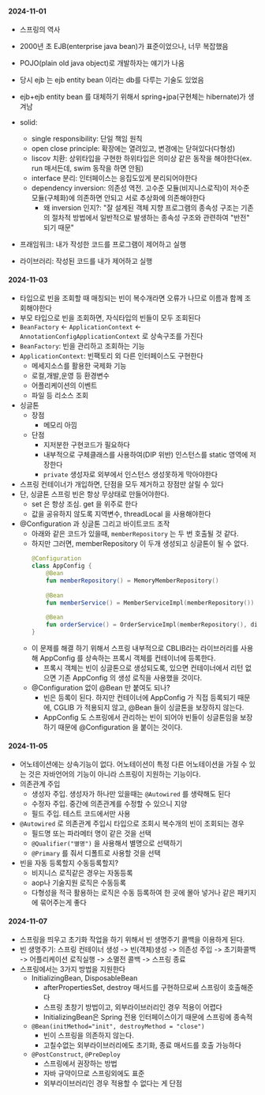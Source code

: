 #### 2024-11-01

- 스프링의 역사
- 2000년 초 EJB(enterprise java bean)가 표준이었으나, 너무 복잡했음
- POJO(plain old java object)로 개발하자는 얘기가 나옴
- 당시 ejb 는 ejb entity bean 이라는 db를 다루는 기술도 있었음
- ejb+ejb entity bean 를 대체하기 위해서 spring+jpa(구현체는 hibernate)가 생겨남

- solid:
    - single responsibility: 단일 책임 원칙
    - open close principle: 확장에는 열려있고, 변경에는 닫혀있다(다형성)
    - liscov 치환: 상위타입을 구현한 하위타입은 의미상 같은 동작을 해야한다(ex. run 매서든데, swim 동작을 하면 안됨)
    - interface 분리: 인터페이스는 응집도있게 분리되어야한다
    - dependency inversion: 의존성 역전. 고수준 모듈(비지니스로직)이 저수준 모듈(구체화)에 의존하면 안되고 서로 추상화에 의존해야한다
        - 왜 inversion 인지?: "잘 설계된 객체 지향 프로그램의 종속성 구조는 기존의 절차적 방법에서 일반적으로 발생하는 종속성 구조와 관련하여 "반전" 되기 때문"

- 프래임워크: 내가 작성한 코드를 프로그램이 제어하고 실행
- 라이브러리: 작성된 코드를 내가 제어하고 실행

#### 2024-11-03

- 타입으로 빈을 조회할 때 매칭되는 빈이 복수개라면 오류가 나므로 이름과 함께 조회해야한다
- 부모 타입으로 빈을 조회하면, 자식타입의 빈들이 모두 조회된다
- `BeanFactory` <- `ApplicationContext` <- `AnnotationConfigApplicationContext` 로 상속구조를 가진다
- `BeanFactory`: 빈을 관리하고 조회하는 기능
- `ApplicationContext`: 빈팩토리 외 다른 인터페이스도 구현한다
    - 메세지소스를 활용한 국제화 기능
    - 로컬,개발,운영 등 환경변수
    - 어플리케이션의 이벤트
    - 파일 등 리소스 조회
- 싱글톤
    - 장점
        - 메모리 아낌
    - 단점
        - 지저분한 구현코드가 필요하다
        - 내부적으로 구체클래스를 사용하여(DIP 위반) 인스턴스를 static 영역에 저장한다
        - `private` 생성자로 외부에서 인스턴스 생성못하게 막아야한다
- 스프링 컨테이너가 개입하면, 단점을 모두 제거하고 장점만 살릴 수 있다
- 단, 싱글톤 스프링 빈은 항상 무상태로 만들어야한다.
    - set 은 항상 조심. get 을 위주로 한다
    - 값을 공유하지 않도록 지역변수, threadLocal 을 사용해야한다
- @Configuration 과 싱글톤 그리고 바이트코드 조작
    - 아래와 같은 코드가 있을때, `memberRepository` 는 두 번 호출될 것 같다.
    - 하지만 그러면, memberRepository 이 두개 생성되고 싱글톤이 될 수 없다.
      ```kotlin
      @Configuration
      class AppConfig {
          @Bean
          fun memberRepository() = MemoryMemberRepository()
    
          @Bean
          fun memberService() = MemberServiceImpl(memberRepository())
    
          @Bean
          fun orderService() = OrderServiceImpl(memberRepository(), discountPolicy())
      }
      ```
    - 이 문제를 해결 하기 위해서 스프링 내부적으로 CBLIB라는 라이브러리를 사용해 AppConfig 를 상속하는 프록시 객체를 컨테이너에 등록한다.
        - 프록시 객체는 빈이 싱글톤으로 생성되도록, 있으면 컨테이너에서 리턴 없으면 기존 AppConfig 의 생성 로직을 사용했을 것이다.
    - @Configuration 없이 @Bean 만 붙여도 되나?
        - 빈은 등록이 된다. 하지만 컨테이너에 AppConfig 가 직접 등록되기 때문에, CGLIB 가 적용되지 않고, @Bean 들이 싱글톤을 보장하지 않는다.
        - AppConfig 도 스프링에서 관리하는 빈이 되어야 빈들이 싱글톤임을 보장하기 때문에 @Configuration 을 붙이는 것이다.

#### 2024-11-05

- 어노테이션에는 상속기능이 없다. 어노테이션이 특정 다른 어노테이션을 가질 수 있는 것은 자바언어의 기능이 아니라 스프링이 지원하는 기능이다.
- 의존관계 주입
    - 생성자 주입. 생성자가 하나만 있을때는 `@Autowired` 를 생략해도 된다
    - 수정자 주입. 중간에 의존관계를 수정할 수 있으니 지양
    - 필드 주입. 테스트 코드에서만 사용
- `@Autowired` 로 의존관계 주입시 타입으로 조회시 복수개의 빈이 조회되는 경우
    - 필드명 또는 파라메터 명이 같은 것을 선택
    - `@Qualifier("별명")` 을 사용해서 별명으로 선택하기
    - `@Primary` 를 줘서 디폴트로 사용할 것을 선택
- 빈을 자동 등록할지 수동등록할지?
    - 비지니스 로직같은 경우는 자동등록
    - aop나 기술지원 로직은 수동등록
    - 다형성을 적극 활용하는 로직은 수동 등록하여 한 곳에 몰아 넣거나 같은 패키지에 묶어주는게 좋다

#### 2024-11-07

- 스프링을 띄우고 초기화 작업을 하기 위해서 빈 생명주기 콜백을 이용하게 된다.
- 빈 생명주기: 스프링 컨테이너 생성 -> 빈(객체)생성 -> 의존성 주입 -> 초기화콜백 -> 어플리케이션 로직실행 -> 소멸전 콜백 -> 스프링 종료
- 스프링에서는 3가지 방법을 지원한다
    - InitializingBean, DisposableBean
        - afterPropertiesSet, destroy 매서드를 구현하므로써 스프링이 호출해준다
        - 스프링 초창기 방법이고, 외부라이브러리인 경우 적용이 어렵다
        - InitializingBean은 Spring 전용 인터페이스이기 때문에 스프링에 종속적
    - `@Bean(initMethod="init", destroyMethod = "close")`
        - 빈이 스프링을 의존하지 않는다.
        - 고칠수없는 외부라이브러리에도 초기화, 종료 매서드를 호출 가능하다
    - `@PostConstruct`, `@PreDeploy`
        - 스프링에서 권장하는 방법
        - 자바 규약이므로 스프링외에도 표준
        - 외부라이브러리인 경우 적용할 수 없다는 게 단점

  